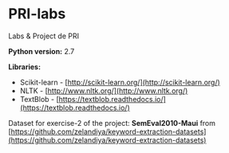 # PRI-labs
Labs &amp; Project de PRI

**Python version:** 2.7

**Libraries:**

- Scikit-learn - [http://scikit-learn.org/](http://scikit-learn.org/)
- NLTK - [http://www.nltk.org/](http://www.nltk.org/)
- TextBlob -  [https://textblob.readthedocs.io/](https://textblob.readthedocs.io/)

Dataset for exercise-2 of the project: **SemEval2010-Maui** from [https://github.com/zelandiya/keyword-extraction-datasets](https://github.com/zelandiya/keyword-extraction-datasets)
